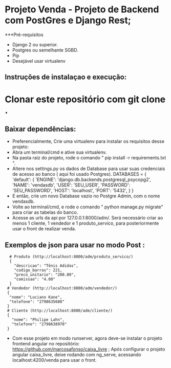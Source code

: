 # Projeto Venda - Projeto de Backend com PostGres e Django Rest;


***Pré-requisitos
* Django 2 ou superior.
* Postgres ou semelhante SGBD.
* Pip
* Desejável usar virtualenv

## Instruções de instalaçao e execução:

# Clonar este repositório com git clone <urldorepositorio>.
  
## Baixar dependências:
  - Preferencialmente, Crie uma virtualenv para instalar os requisitos desse projeto:
  - Abra um terminal/cmd e ative sua virtualenv.
  - Na pasta raiz do projeto, rode o comando " pip install -r requirements.txt ".
  - Altere nos settings.py os dados de Database para usar suas credenciais de acesso ao banco ( aqui foi usado Postgres).
    DATABASES = {
      'default': {
          'ENGINE': 'django.db.backends.postgresql_psycopg2',
          'NAME': 'vendasdb',
          'USER': 'SEU_USER',
          'PASSWORD': 'SEU_PASSWORD',
          'HOST': 'localhost',
          'PORT': '5432',
      }
  }
  - E então, crie um novo Database vazio no Postgre Admin, com o nome vendasdb.
  - Volte ao terminal/cmd, e rode o comando " python manage.py migrate" para criar as tabelas do banco.
  - Acesse as urls da api por 127.0.0.1:8000/adm/. 
   Será necessário criar ao menos 1 cliente, 1 vendedor e 1 produto_servico, para posteriormente usar o front de realizar venda.
 
  ## Exemplos de json para usar no modo Post :
      # Produto (http://localhost:8000/adm/produto_servico/)
      {
        "descricao": "Tênis Adidas",
        "codigo_barras": 221,
        "preco_unitario": "200.00",
        "comissao": "4.00"
      }
     # Vendedor (http://localhost:8000/adm/vendedor/)
     {
      "nome": "Luciano Kane",
      "telefone": "2798635680"
     }
     # Cliente (http://localhost:8000/adm/cliente/)
     {
       "nome": "Philipe Lahn",
       "telefone": "2798638970"
     }

  - Com esse projeto em modo runserver, agora deve-se instalar o projeto frontend angular no repositório: https://github.com/marcosafonso/caixa_livre ;
  Após configurar o projeto angular caixa_livre, deixe rodando com ng_serve, acessando localhost:4200/venda para usar o front.
  


